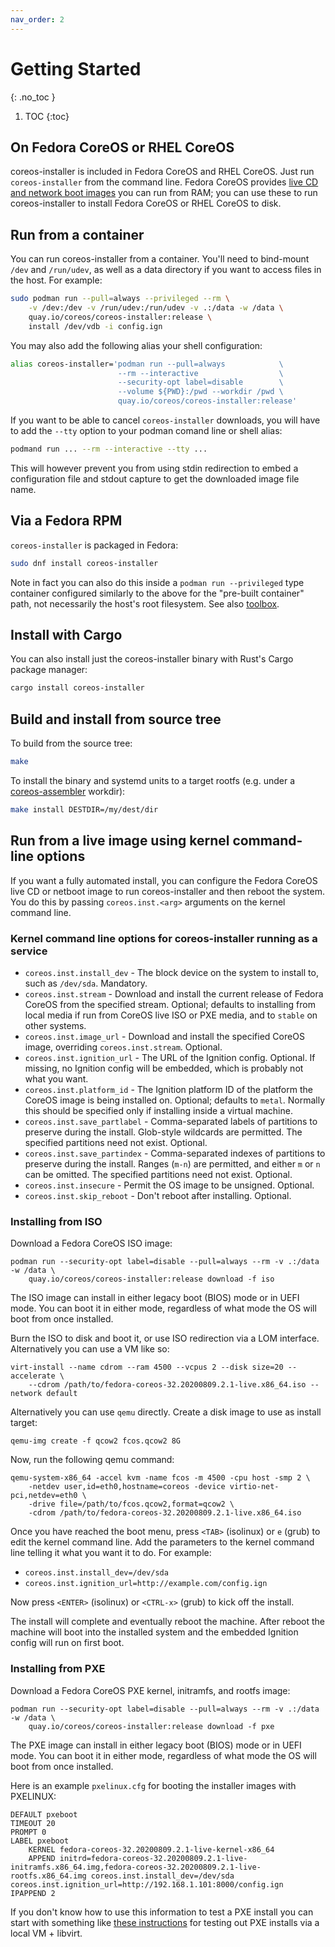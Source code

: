```yaml
---
nav_order: 2
---
```


# Getting Started
{: .no_toc }

1. TOC
{:toc}

## On Fedora CoreOS or RHEL CoreOS

coreos-installer is included in Fedora CoreOS and RHEL CoreOS.  Just run
`coreos-installer` from the command line.  Fedora CoreOS provides
[live CD and network boot images](https://getfedora.org/coreos/download/)
you can run from RAM; you can use these to run coreos-installer to install
Fedora CoreOS or RHEL CoreOS to disk.

## Run from a container

You can run coreos-installer from a container.  You'll need to bind-mount
`/dev` and `/run/udev`, as well as a data directory if you want to access
files in the host.  For example:

```sh
sudo podman run --pull=always --privileged --rm \
    -v /dev:/dev -v /run/udev:/run/udev -v .:/data -w /data \
    quay.io/coreos/coreos-installer:release \
    install /dev/vdb -i config.ign
```

You may also add the following alias your shell configuration:

```sh
alias coreos-installer='podman run --pull=always            \
                        --rm --interactive                  \
                        --security-opt label=disable        \
                        --volume ${PWD}:/pwd --workdir /pwd \
                        quay.io/coreos/coreos-installer:release'
```

If you want to be able to cancel `coreos-installer` downloads, you
will have to add the `--tty` option to your podman comand line or shell alias:

```sh
podmand run ... --rm --interactive --tty ...
```

This will however prevent you from using stdin redirection to embed a
configuration file and stdout capture to get the downloaded image file name.

## Via a Fedora RPM

`coreos-installer` is packaged in Fedora:

```sh
sudo dnf install coreos-installer
```

Note in fact you can also do this inside a `podman run --privileged` type
container configured similarly to the above for the "pre-built container"
path, not necessarily the host's root filesystem.
See also [toolbox](https://github.com/containers/toolbox).

## Install with Cargo

You can also install just the coreos-installer binary with Rust's Cargo package manager:

```sh
cargo install coreos-installer
```

## Build and install from source tree

To build from the source tree:

```sh
make
```

To install the binary and systemd units to a target rootfs
(e.g. under a
[coreos-assembler](https://github.com/coreos/coreos-assembler)
workdir):

```sh
make install DESTDIR=/my/dest/dir
```

## Run from a live image using kernel command-line options

If you want a fully automated install, you can configure the Fedora CoreOS
live CD or netboot image to run coreos-installer and then reboot the system.
You do this by passing `coreos.inst.<arg>` arguments on the kernel command
line.

### Kernel command line options for coreos-installer running as a service

* `coreos.inst.install_dev` - The block device on the system to install to,
  such as `/dev/sda`.  Mandatory.
* `coreos.inst.stream` - Download and install the current release of
  Fedora CoreOS from the specified stream.  Optional; defaults to
  installing from local media if run from CoreOS live ISO or PXE media,
  and to `stable` on other systems.
* `coreos.inst.image_url` - Download and install the specified CoreOS image,
  overriding `coreos.inst.stream`.  Optional.
* `coreos.inst.ignition_url` - The URL of the Ignition config.  Optional.
  If missing, no Ignition config will be embedded, which is probably not
  what you want.
* `coreos.inst.platform_id` - The Ignition platform ID of the platform the
  CoreOS image is being installed on.  Optional; defaults to `metal`.
  Normally this should be specified only if installing inside a virtual
  machine.
* `coreos.inst.save_partlabel` - Comma-separated labels of partitions to
  preserve during the install.  Glob-style wildcards are permitted.  The
  specified partitions need not exist.  Optional.
* `coreos.inst.save_partindex` - Comma-separated indexes of partitions to
  preserve during the install.  Ranges (`m-n`) are permitted, and either `m`
  or `n` can be omitted.  The specified partitions need not exist.
  Optional.
* `coreos.inst.insecure` - Permit the OS image to be unsigned.  Optional.
* `coreos.inst.skip_reboot` - Don't reboot after installing.  Optional.

### Installing from ISO

Download a Fedora CoreOS ISO image:

```
podman run --security-opt label=disable --pull=always --rm -v .:/data -w /data \
    quay.io/coreos/coreos-installer:release download -f iso
```

The ISO image can install in either legacy boot (BIOS) mode or in UEFI
mode. You can boot it in either mode, regardless of what mode the OS will
boot from once installed.

Burn the ISO to disk and boot it, or use ISO redirection via a LOM interface.
Alternatively you can use a VM like so:

```
virt-install --name cdrom --ram 4500 --vcpus 2 --disk size=20 --accelerate \
    --cdrom /path/to/fedora-coreos-32.20200809.2.1-live.x86_64.iso --network default
```

Alternatively you can use `qemu` directly.  Create a disk image to use as
install target:

```
qemu-img create -f qcow2 fcos.qcow2 8G
```

Now, run the following qemu command:

```
qemu-system-x86_64 -accel kvm -name fcos -m 4500 -cpu host -smp 2 \
    -netdev user,id=eth0,hostname=coreos -device virtio-net-pci,netdev=eth0 \
    -drive file=/path/to/fcos.qcow2,format=qcow2 \
    -cdrom /path/to/fedora-coreos-32.20200809.2.1-live.x86_64.iso
```

Once you have reached the boot menu, press `<TAB>` (isolinux) or
`e` (grub) to edit the kernel command line. Add the parameters to the
kernel command line telling it what you want it to do. For example:

- `coreos.inst.install_dev=/dev/sda`
- `coreos.inst.ignition_url=http://example.com/config.ign`

Now press `<ENTER>` (isolinux) or `<CTRL-x>` (grub) to kick off the
install.

The install will complete and eventually reboot the machine. After
reboot the machine will boot into the installed system and the
embedded Ignition config will run on first boot.

### Installing from PXE

Download a Fedora CoreOS PXE kernel, initramfs, and rootfs image:

```
podman run --security-opt label=disable --pull=always --rm -v .:/data -w /data \
    quay.io/coreos/coreos-installer:release download -f pxe
```

The PXE image can install in either legacy boot (BIOS) mode or in UEFI
mode. You can boot it in either mode, regardless of what mode the OS will
boot from once installed.

Here is an example `pxelinux.cfg` for booting the installer images with
PXELINUX:

```
DEFAULT pxeboot
TIMEOUT 20
PROMPT 0
LABEL pxeboot
    KERNEL fedora-coreos-32.20200809.2.1-live-kernel-x86_64
    APPEND initrd=fedora-coreos-32.20200809.2.1-live-initramfs.x86_64.img,fedora-coreos-32.20200809.2.1-live-rootfs.x86_64.img coreos.inst.install_dev=/dev/sda coreos.inst.ignition_url=http://192.168.1.101:8000/config.ign
IPAPPEND 2
```

If you don't know how to use this information to test a PXE install
you can start with something like
[these instructions](https://dustymabe.com/2019/01/04/easy-pxe-boot-testing-with-only-http-using-ipxe-and-libvirt/)
for testing out PXE installs via a local VM + libvirt.
